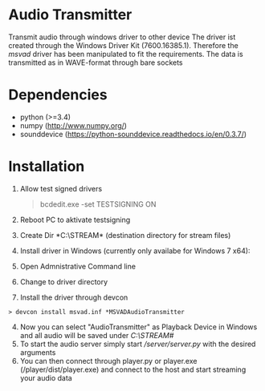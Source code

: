 # Audio Transmitter

Transmit audio through windows driver to other device
The driver ist created through the Windows Driver Kit (7600.16385.1). Therefore the *msvad* driver has been manipulated to fit the requirements.
The data is transmitted as in WAVE-format through bare sockets


# Dependencies
- python (>=3.4)
- numpy (http://www.numpy.org/)
- sounddevice (https://python-sounddevice.readthedocs.io/en/0.3.7/)


# Installation
1. Allow test signed drivers


    > bcdedit.exe -set TESTSIGNING ON

2. Reboot PC to aktivate testsigning
3. Create Dir *C:\STREAM\* (destination directory for stream files)
3. Install driver in Windows (currently only availabe for Windows 7 x64):

  1. Open Admnistrative Command line
  2. Change to driver directory
  3. Install the driver through devcon

    > devcon install msvad.inf *MSVADAudioTransmitter
 
4. Now you can select "AudioTransmitter" as Playback Device in Windows and all audio will be saved under *C:\STREAM\#*
5. To start the audio server simply start */server/server.py* with the desired arguments
6. You can then connect through player.py or player.exe (/player/dist/player.exe) and connect to the host and start streaming your audio data
